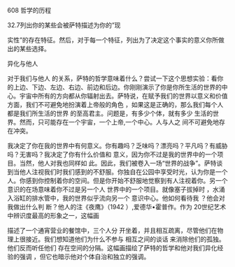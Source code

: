 608 哲学的历程

32.7列出你的某些会被萨特描述为你的”现

实性”的存在特征。然后，对于每一个特征，列出为了决定这个事实的意义你所做出的某些选择。

异化与他人

对于我们与他人 的关系，萨特的哲学意味着什么？尝试一下这个思想实验：看你的上边、下边、左边、右边、前边和后边。你刚刚演示了你是你所生活的世界的中心。宇宙中所有的方向都从你辐射出去。萨特说，在赋予我们的世界以意义和价值 方面，我们不可避免地扮演着上帝般的角色 ，如果这是正确的，那么我们每个人都是我们所生活的世界 的至高君主。问题是，有多少个体，就有多少 生活的世界。然而，只可能存在一个宇宙，一个上帝,一个中心。人与人之 间不可避免地存在冲突。

我决定了你在我的世界中有何意义。你有趣吗？乏味吗？漂亮吗？平凡吗？有威胁吗？无害吗？我决定了你有什么价值和 意义，因为你不过是我的世界中的一个项目。当然，他人对我也同样如 此。因此，我们被卷入一场“世界的战争”。萨特谈到当他人注视我们时我们感到的不舒服。你独自在公园中享受时光，认为你是一个人。你感到你控制着你的空间。但是你开始不舒服地觉察到有人注视着你。另一个意识的在场意味着你不过是另一个人 世界中的一个项目。就像塞子拔掉时 ，水涌入浴缸的排水管中，我的世界似乎流向另一个 意识中心。他如何看待我 ？他会对我做出什么判 断？他人的注《夜鹰》（1942 ）,爱德华•霍普作。作为 20世纪艺术中辨识度最高的形象之一，这幅画

描述了一个通宵营业的餐馆中，三个人分 开坐着，并且相互疏离，尽管他们在物理上很接近。我们想知道他们为什么不参与 相互之间的谈话 来消除他们的孤独。他们反而听任他们 存在空间的分隔。这幅画描绘了萨特的哲学和他对我们异化经验的强调 ，但它也暗示他对个体自治和独立的强调。

